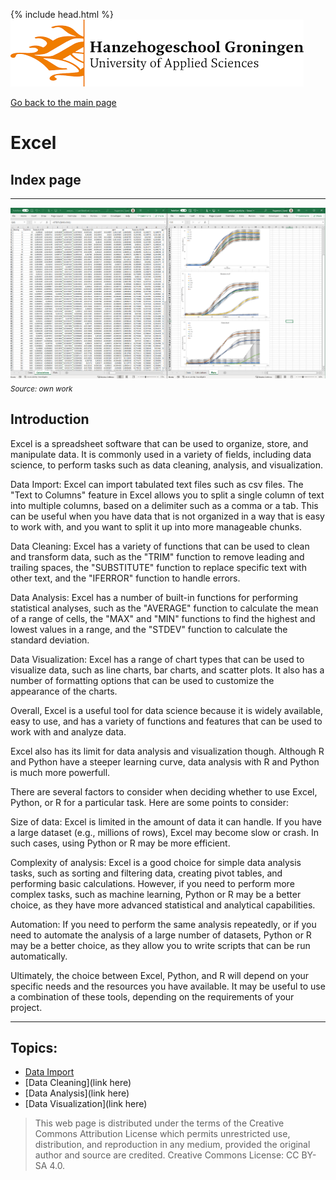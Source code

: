 {% include head.html %}
![Hanze](../hanze/hanze.png)

[Go back to the main page](../index.md)


# Excel

## Index page

---

![Pic](./impression/excel.png)
*<sub>Source: own work</sub>*

## Introduction

Excel is a spreadsheet software that can be used to organize, store, and manipulate data. It is commonly used in a variety of fields, including data science, to perform tasks such as data cleaning, analysis, and visualization.

Data Import: Excel can import tabulated text files such as csv files. The "Text to Columns" feature in Excel allows you to split a single column of text into multiple columns, based on a delimiter such as a comma or a tab. This can be useful when you have data that is not organized in a way that is easy to work with, and you want to split it up into more manageable chunks.

Data Cleaning: Excel has a variety of functions that can be used to clean and transform data, such as the "TRIM" function to remove leading and trailing spaces, the "SUBSTITUTE" function to replace specific text with other text, and the "IFERROR" function to handle errors.

Data Analysis: Excel has a number of built-in functions for performing statistical analyses, such as the "AVERAGE" function to calculate the mean of a range of cells, the "MAX" and "MIN" functions to find the highest and lowest values in a range, and the "STDEV" function to calculate the standard deviation.

Data Visualization: Excel has a range of chart types that can be used to visualize data, such as line charts, bar charts, and scatter plots. It also has a number of formatting options that can be used to customize the appearance of the charts.

Overall, Excel is a useful tool for data science because it is widely available, easy to use, and has a variety of functions and features that can be used to work with and analyze data.

Excel also has its limit for data analysis and visualization though. Although R and Python have a steeper learning curve, data analysis with R and Python is much more powerfull.

There are several factors to consider when deciding whether to use Excel, Python, or R for a particular task. Here are some points to consider:

Size of data: Excel is limited in the amount of data it can handle. If you have a large dataset (e.g., millions of rows), Excel may become slow or crash. In such cases, using Python or R may be more efficient.

Complexity of analysis: Excel is a good choice for simple data analysis tasks, such as sorting and filtering data, creating pivot tables, and performing basic calculations. However, if you need to perform more complex tasks, such as machine learning, Python or R may be a better choice, as they have more advanced statistical and analytical capabilities.

Automation: If you need to perform the same analysis repeatedly, or if you need to automate the analysis of a large number of datasets, Python or R may be a better choice, as they allow you to write scripts that can be run automatically.

Ultimately, the choice between Excel, Python, and R will depend on your specific needs and the resources you have available. It may be useful to use a combination of these tools, depending on the requirements of your project.

---


## Topics:


- [Data Import](./excel_02_data_import.md)
- [Data Cleaning](link here)
- [Data Analysis](link here)
- [Data Visualization](link here)

>This web page is distributed under the terms of the Creative Commons Attribution License which permits unrestricted use, distribution, and reproduction in any medium, provided the original author and source are credited.
>Creative Commons License: CC BY-SA 4.0.


